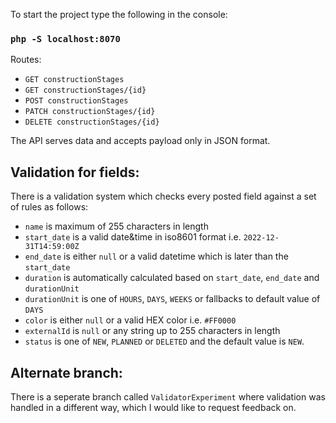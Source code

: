 To start the project type the following in the console:
### `php -S localhost:8070`

Routes:
- `GET constructionStages`
- `GET constructionStages/{id}`
- `POST constructionStages`
- `PATCH constructionStages/{id}`
- `DELETE constructionStages/{id}`

The API serves data and accepts payload only in JSON format.

## Validation for fields:
There is a validation system which checks every posted field against a set of rules as follows:
- `name` is maximum of 255 characters in length
- `start_date` is a valid date&time in iso8601 format i.e. `2022-12-31T14:59:00Z`
- `end_date` is either `null` or a valid datetime which is later than the `start_date`
- `duration` is automatically calculated based on `start_date`, `end_date` and `durationUnit`
- `durationUnit` is one of `HOURS`, `DAYS`, `WEEKS` or fallbacks to default value of `DAYS`
- `color` is either `null` or a valid HEX color i.e. `#FF0000`
- `externalId` is `null` or any string up to 255 characters in length
- `status` is one of `NEW`, `PLANNED` or `DELETED` and the default value is `NEW`.

## Alternate branch:
There is a seperate branch called `ValidatorExperiment` where validation was handled in a different way, which I would like to request feedback on.
